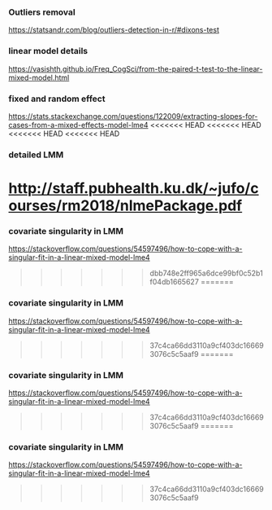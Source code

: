 ### Outliers removal
https://statsandr.com/blog/outliers-detection-in-r/#dixons-test
### linear model details
https://vasishth.github.io/Freq_CogSci/from-the-paired-t-test-to-the-linear-mixed-model.html
### fixed and random effect
https://stats.stackexchange.com/questions/122009/extracting-slopes-for-cases-from-a-mixed-effects-model-lme4
<<<<<<< HEAD
<<<<<<< HEAD
<<<<<<< HEAD
<<<<<<< HEAD
### detailed LMM
http://staff.pubhealth.ku.dk/~jufo/courses/rm2018/nlmePackage.pdf
=======
### covariate singularity in LMM
https://stackoverflow.com/questions/54597496/how-to-cope-with-a-singular-fit-in-a-linear-mixed-model-lme4
>>>>>>> dbb748e2ff965a6dce99bf0c52b1f04db1665627
=======
### covariate singularity in LMM
https://stackoverflow.com/questions/54597496/how-to-cope-with-a-singular-fit-in-a-linear-mixed-model-lme4
>>>>>>> 37c4ca66dd3110a9cf403dc166693076c5c5aaf9
=======
### covariate singularity in LMM
https://stackoverflow.com/questions/54597496/how-to-cope-with-a-singular-fit-in-a-linear-mixed-model-lme4
>>>>>>> 37c4ca66dd3110a9cf403dc166693076c5c5aaf9
=======
### covariate singularity in LMM
https://stackoverflow.com/questions/54597496/how-to-cope-with-a-singular-fit-in-a-linear-mixed-model-lme4
>>>>>>> 37c4ca66dd3110a9cf403dc166693076c5c5aaf9
